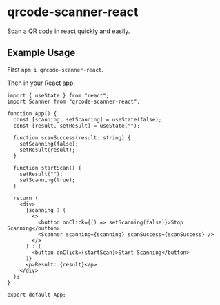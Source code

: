# qrcode-scanner-react

Scan a QR code in react quickly and easily.

## Example Usage

First `npm i qrcode-scanner-react`.

Then in your React app:

```
import { useState } from "react";
import Scanner from "qrcode-scanner-react";

function App() {
  const [scanning, setScanning] = useState(false);
  const [result, setResult] = useState("");

  function scanSuccess(result: string) {
    setScanning(false);
    setResult(result);
  }

  function startScan() {
    setResult("");
    setScanning(true);
  }

  return (
    <div>
      {scanning ? (
        <>
          <button onClick={() => setScanning(false)}>Stop Scanning</button>
          <Scanner scanning={scanning} scanSuccess={scanSuccess} />
        </>
      ) : (
        <button onClick={startScan}>Start Scanning</button>
      )}
      <p>Result: {result}</p>
    </div>
  );
}

export default App;
```